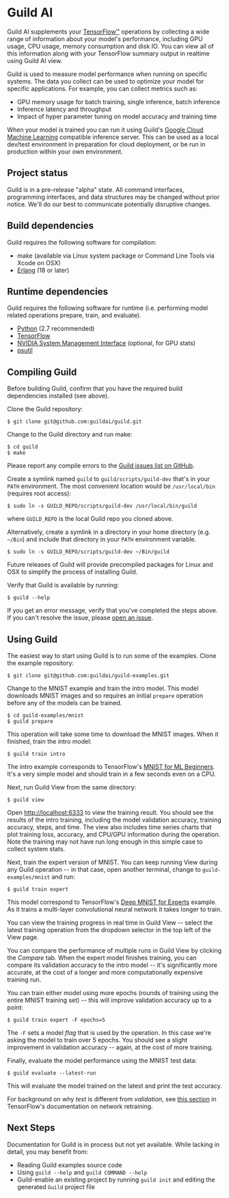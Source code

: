 # Guild AI

Guild AI supplements
your [TensorFlow&trade;](https://www.tensorflow.org/) operations by
collecting a wide range of information about your model's performance,
including GPU usage, CPU usage, memory consumption and disk IO. You
can view all of this information along with your TensorFlow summary
output in realtime using Guild AI view.

Guild is used to measure model performance when running on specific
systems. The data you collect can be used to optimize your model for
specific applications. For example, you can collect metrics such as:

- GPU memory usage for batch training, single inference, batch inference
- Inference latency and throughput
- Impact of hyper parameter tuning on model accuracy and training time

When your model is trained you can run it using
Guild's [Google Cloud Machine Learning](https://cloud.google.com/ml/)
compatible inference server. This can be used as a local dev/test
environment in preparation for cloud deployment, or be run in
production within your own environment.

## Project status

Guild is in a pre-release "alpha" state. All command interfaces,
programming interfaces, and data structures may be changed without
prior notice. We'll do our best to communicate potentially disruptive
changes.

## Build dependencies

Guild requires the following software for compilation:

- make (available via Linux system package or Command Line Tools via Xcode on OSX)
- [Erlang](http://www.erlang.org/) (18 or later)

## Runtime dependencies

Guild requires the following software for runtime (i.e. performing
model related operations prepare, train, and evaluate).

- [Python](https://www.python.org/) (2.7 recommended)
- [TensorFlow](https://www.tensorflow.org/versions/r0.11/get_started/os_setup.html#download-and-setup)
- [NVIDIA System Management Interface](https://developer.nvidia.com/cuda-downloads) (optional, for GPU stats)
- [psutil](https://github.com/giampaolo/psutil)

## Compiling Guild

Before building Guild, confirm that you have the required build
dependencies installed (see above).

Clone the Guild repository:

    $ git clone git@github.com:guildai/guild.git

Change to the Guild directory and run make:

    $ cd guild
    $ make

Please report any compile errors to
the
[Guild issues list on GitHub](https://github.com/guildai/guild/issues).

Create a symlink named `guild` to `guild/scripts/guild-dev` that's in
your `PATH` environment. The most convenient location would be
`/usr/local/bin` (requires root access):

    $ sudo ln -s GUILD_REPO/scripts/guild-dev /usr/local/bin/guild

where `GUILD_REPO` is the local Guild repo you cloned above.

Alternatively, create a symlink in a directory in your home directory
(e.g. `~/Bin`) and include that directory in your `PATH` environment
variable.

    $ sudo ln -s GUILD_REPO/scripts/guild-dev ~/Bin/guild

Future releases of Guild will provide precompiled packages for Linux
and OSX to simplify the process of installing Guild.

Verify that Guild is available by running:

    $ guild --help

If you get an error message, verify that you've completed the steps
above. If you can't resolve the issue,
please [open an issue](https://github.com/guildai/guild/issues).

## Using Guild

The easiest way to start using Guild is to run some of the
examples. Clone the example repository:

    $ git clone git@github.com:guildai/guild-examples.git

Change to the MNIST example and train the intro model. This model
downloads MNIST images and so requires an initial `prepare` operation
before any of the models can be trained.

    $ cd guild-examples/mnist
    $ guild prepare

This operation will take some time to download the MNIST images. When
it finished, train the intro model:

    $ guild train intro

The intro example corresponds to
TensorFlow's
[MNIST for ML Beginners](https://www.tensorflow.org/versions/r0.11/tutorials/mnist/beginners/index.html). It's
a very simple model and should train in a few seconds even on a CPU.

Next, run Guild View from the same directory:

    $ guild view

Open [http://localhost:6333](http://localhost:6333) to view the
training result. You should see the results of the intro training,
including the model validation accuracy, training accuracy, steps, and
time. The view also includes time series charts that plot training
loss, accuracy, and CPU/GPU information during the operation. Note
the training may not have run long enough in this simple case to
collect system stats.

Next, train the expert version of MNIST. You can keep running View
during any Guild operation -- in that case, open another terminal,
change to `guild-examples/mnist` and run:

    $ guild train expert

This model correspond to
TensorFlow's
[Deep MNIST for Experts](https://www.tensorflow.org/versions/r0.11/tutorials/mnist/pros/index.html) example. As
it trains a multi-layer convolutional neural network it takes longer
to train.

You can view the training progress in real time in Guild View --
select the latest training operation from the dropdown selector in the
top left of the View page.

You can compare the performance of multiple runs in Guild View by
clicking the *Compare* tab. When the expert model finishes training,
you can compare its validation accuracy to the intro model -- it's
significantly more accurate, at the cost of a longer and more
computationally expensive training run.

You can train either model using more epochs (rounds of training using
the entire MNIST training set) -- this will improve validation
accuracy up to a point:

    $ guild train expert -F epochs=5

The `-F` sets a model *flag* that is used by the operation. In this
case we're asking the model to train over 5 epochs. You should see a
slight improvement in validation accuracy -- again, at the cost of
more training.

Finally, evaluate the model performance using the MNIST test data:

    $ guild evaluate --latest-run

This will evaluate the model trained on the latest and print the test
accuracy.

For background on why *test* is different from *validation*,
see
[this section](https://www.tensorflow.org/versions/r0.9/how_tos/image_retraining/index.html#training-validation-and-testing-sets) in
TensorFlow's documentation on network retraining.

## Next Steps

Documentation for Guild is in process but not yet available. While
lacking in detail, you may benefit from:

- Reading Guild examples source code
- Using `guild --help` and `guild COMMAND --help`
- Guild-enable an existing project by running `guild init` and editing
  the generated `Guild` project file
